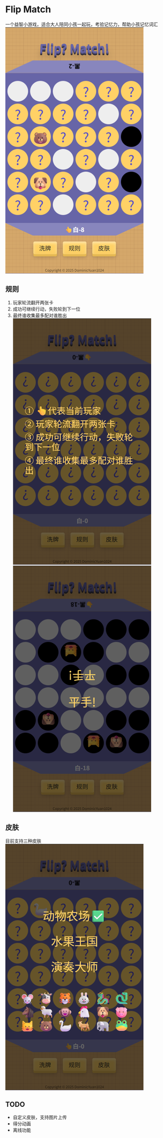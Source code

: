 # Flip Match
一个益智小游戏，适合大人陪同小孩一起玩，考验记忆力，帮助小孩记忆词汇
![alt text](docs/doing.png)

## 规则
1. 玩家轮流翻开两张卡
2. 成功可继续行动，失败轮到下一位
3. 最终谁收集最多配对谁胜出
![alt text](docs/rules.png)
![alt text](docs/finish.png)

## 皮肤
目前支持三种皮肤
![alt text](docs/skins.png)

## TODO
* 自定义皮肤，支持图片上传
* 得分动画
* 离线功能